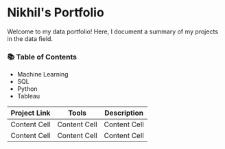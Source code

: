 # Nikhil's Portfolio

Welcome to my data portfolio! Here, I document a summary of my projects in the data field.

### 📚 Table of Contents
* Machine Learning
* SQL
* Python
* Tableau



| Project Link  |    Tools      |  Description  | 
| ------------- | ------------- | ------------- |
| Content Cell  | Content Cell  | Content Cell  |
| Content Cell  | Content Cell  | Content Cell  | 



